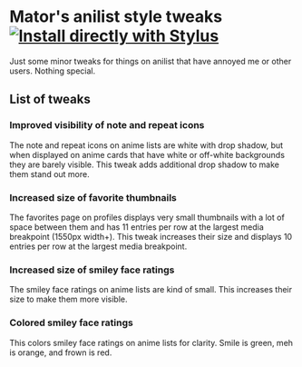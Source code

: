 # Mator's anilist style tweaks [![Install directly with Stylus](https://img.shields.io/badge/Install%20directly%20with-Stylus-00adad.svg)](https://raw.githubusercontent.com/matortheeternal/anilist-tweaks/master/tweaks.user.css)

Just some minor tweaks for things on anilist that have annoyed me or other users.  Nothing special.

## List of tweaks

### Improved visibility of note and repeat icons

The note and repeat icons on anime lists are white with drop shadow, but when displayed on anime cards that have white or off-white backgrounds  they are barely visible.  This tweak adds additional drop shadow to make them stand out more.

### Increased size of favorite thumbnails

The favorites page on profiles displays very small thumbnails with a lot of space between them and has 11 entries per row at the largest media  breakpoint (1550px width+).  This tweak increases their size and  displays 10 entries per row at the largest media breakpoint.

### Increased size of smiley face ratings

The smiley face ratings on anime lists are kind of small.  This increases their size to make them more visible.

### Colored smiley face ratings

This colors smiley face ratings on anime lists for clarity.  Smile is green, meh is orange, and frown is red.

